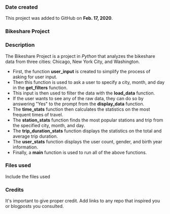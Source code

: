 ### Date created
This project was added to GitHub on **Feb. 17, 2020**.

### Bikeshare Project

### Description
The Bikeshare Project is a project in *Python* that analyzes the bikeshare data from three cities: Chicago, New York City, and Washington.
* First, the function **user_input** is created to simplify the process of asking for user input.
* Then this function is used to ask a user to specify a city, month, and day in the **get_filters** function.
* This input is then used to filter the data with the **load_data** function.
* If the user wants to see any of the raw data, they can do so by answering "Yes" to the prompt from the **display_data** function.
* The **time_stats** function then calculates the statistics on the most frequent times of travel.
* The **station_stats** function finds the most popular stations and trip from the specified city, month, and day.
* The **trip_duration_stats** function displays the statistics on the total and average trip duration.
* The **user_stats** function displays the user count, gender, and birth year information.
* Finally, a **main** function is used to run all of the above functions.

### Files used
Include the files used

### Credits
It's important to give proper credit. Add links to any repo that inspired you or blogposts you consulted.
